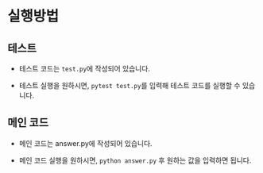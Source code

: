 # 실행방법

## 테스트

- 테스트 코드는 `test.py`에 작성되어 있습니다.

- 테스트 실행을 원하시면, `pytest test.py`를 입력해 테스트 코드를 실행할 수 있습니다.

## 메인 코드

- 메인 코드는 answer.py에 작성되어 있습니다.

- 메인 코드 실행을 원하시면, `python answer.py` 후 원하는 값을 입력하면 됩니다.
